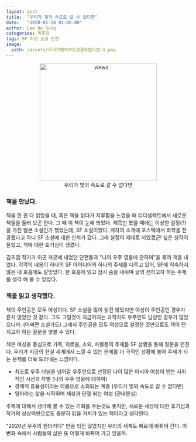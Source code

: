 ```yaml
---
layout: post
title:  "우리가 빛의 속도로 갈 수 없다면"
date:   "2020-05-18 01:00:00"
author: Lee Ho Sung
categories: 독후감
tags: SF 여성 소설 단편
image:
  path: /assets/우리가빛의속도로갈수없다면-1.png
---
```


<center>
        <figure>
                <img src="https://blog.novice.io/assets/우리가빛의속도로갈수없다면-1.png" width="320" alt="views">
                <figcaption>우리가 빛의 속도로 갈 수 없다면</figcaption>
        </figure>
</center>


### 책을 만났다.

책을 한 권 다 읽었을 때, 혹은 책을 읽다가 지루함을 느꼈을 때 리디셀렉트에서 새로운 책들을 둘러 보곤 한다. 그 때 이 책이 눈에 띄었다. 제목만 봤을 때에는 이상한 설정(?)을 가진 일본 소설인가 했었는데, SF 소설이었다. 저자의 소개에 포스텍에서 화학을 전공했다고 하니 SF 소설에 대한 신뢰가 갔다. 그래 설정이 제대로 되었겠군! 싶은 생각이 들었고, 책에 대한 호기심이 생겼다.

김초엽 작가가 이곳 저곳에 내었던 단편들과 "나의 우주 영웅에 관하여"을 묶어 책을 내었다. 각각의 내용이 하나의 SF 아이디어와 하나의 주제를 다루고 있어, SF에 익숙하지 않은 내 호흡에도 알맞았다. 한 호흡에 읽고 잠시 숨을 내쉬며 글의 전하고자 하는 주제를 생각 해 볼 수 있었다.



### 책을 읽고 생각했다.

책의 주인공은 모두 여성이다. SF 소설을 많이 읽진 않았지만 여성이 주인공인 경우가 흔치 않았던 것 같다. 그도 그럴것이 지금까지는 과학자도 우주인도 남성인 경우가 많았으니까. (어쩌면 소설가도) 그래서 주인공을 모두 여성으로 설정한 것만으로도 책이 던지고자 하는 질문을 엿볼 수 있다.

책은 여성을 중심으로 가족, 외로움, 소외, 차별등의 주제를 SF 상황을 통해 질문을 던진다. 우리가 지금의 현실 세계에서 느낄 수 있는 문제를 더 극적인 상황에 놓아 주제가 되는 문제를 더욱 드러내는 느낌이다. 

- 최초로 우주 터널을 넘어갈 우주인으로 선정된 나이 많은 아시아 여성이 받는 사회적인 시선과 차별 (나의 우주 영웅에 대하여)
- 경제적 효율성이라는 이름으로 소외되는 계층 (우리가 빛의 속도로 갈 수 없다면)
- 엄마라는 삶을 시작하며 세상과 단절 되는 여성 (관내분실)

주제에 대해서 생각해 볼 수 있는 기회를 주는것도 좋지만, 새로운 세상에 대한 호기심과 작가의 상상력만으로도 충분히 읽을 가치가 있는 책이라고 생각한다.

"2020년 우주의 원더키디" 만큼 되진 않았지만 우리의 세계도 빠르게 바뀌어 간다. 이 변화 속에서 사람들의 삶은 또 어떻게 바뀌어 가고 있을까.